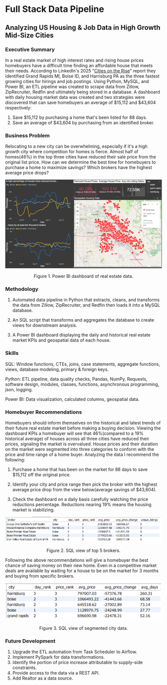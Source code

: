 # Full Stack Data Pipeline 
## Analyzing US Housing & Job Data in High Growth Mid-Size Cities


### Executive Summary 
In a real estate market of high interest rates and rising house prices homebuyers have a difficult time finding an affordable house that meets their needs. According to LinkedIn's 2025 "[Cities on the Rise](https://www.linkedin.com/pulse/linkedin-cities-rise-2025-25-fastest-growing-us-metros-jobs-jqiqc/)" report they identified Grand Rapids MI, Boise ID, and Harrisburg PA as the three fastest growing cities for hirings and job postings. Using Python, MySQL, and Power BI, an ETL pipeline was created to scrape data from Zillow, ZipRecruiter, Redfin and ultimately being stored in a database. A dashboard with daily housing market data was created and two strategies were discovered that can save homebuyers an average of $15,112 and $43,604 respectively: 

1. Save $15,112 by purchasing a home that's been listed for 88 days.  
2. Save an average of $43,604 by purchasing from an identified broker. 


### Business Problem 
Relocating to a new city can be overwhelming, especially if it's a high growth city where competition for homes is fierce. Almost half of homes(46%) in the top three cities have reduced their sale price from the original list price. How can we determine the best time for homebuyers to purchase a home to maximize savings? Which brokers have the highest average price drops? 

![power bi dashboard](power_bi_dashboard.png)
<p align="center">Figure 1. Power BI dashboard of real estate data.</p>

### Methodology 
1. Automated data pipeline in Python that extracts, cleans, and transforms the data from Zillow, ZipRecruiter, and Redfin then loads it into a MySQL database.

2. An SQL script that transforms and aggregates the database to create views for downstream analysis. 

3. A Power BI dashboard displaying the daily and historical real estate market KPIs and geospatial data of each house.  

### Skills 
SQL: Window functions, CTEs, joins, case statements, aggregate functions, views, database modeling, primary & foreign keys. 

Python: ETL pipeline, data quality checks, Pandas, NumPy, Requests, software design, modules, classes, functions, asynchronous programming, json, logging.  

Power BI: Data visualization, calculated columns, geospatial data.

### Homebuyer Recommendations 
Homebuyers should inform themselves on the historical and latest trends of their future real estate market before making a buying decision. Viewing the dashboard KPIs a homebuyer will see that 46%(compared to a 19% historical average) of houses across all three cities have reduced their prices, signaling the market is overvalued. House prices and their duration on the market were segmented into three categories to conform with the price and time range of a home buyer. Analyzing the data I recommend the following: 

1. Purchase a home that has been on the market for 88 days to save $15,112 off the original price.

2. Identify your city and price range then pick the broker with the highest average price drop from the view below(average savings of $43,604). 

3. Check the dashboard on a daily basis carefully watching the price reductions percentage. Reductions nearing 19% means the housing market is stabilizing.    


![Broker data](top5_broker_view.png)
<p align="center">Figure 2. SQL view of top 5 brokers.</p>


Following the above recommendations will give a homebuyer the best chance of saving money on their new home. Even in a competitive market deals are available by waiting for a house to be on the market for 3 months and buying from specific brokers. 

![City data](city_data.png) 
<p align="center">Figure 3. SQL view of segmented city data.</p>

### Future Development 
1. Upgrade the ETL automation from Task Scheduler to Airflow. 
2. Implement PySpark for data transformations.
3. Identify the portion of price increase attributable to supply-side constraints.
4. Provide access to the data via a REST API. 
5. Add Realtor as a data source. 